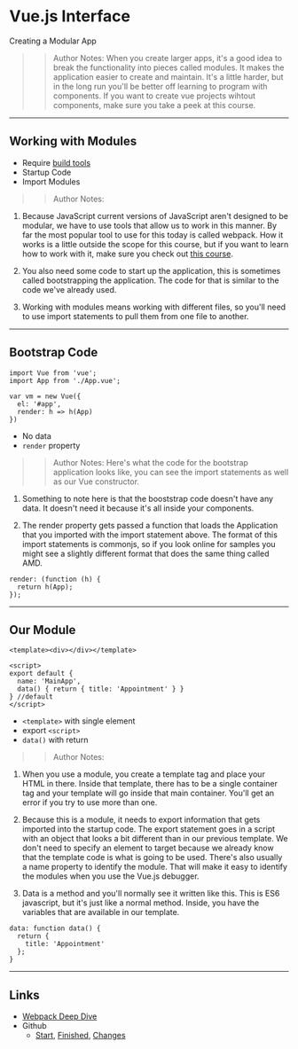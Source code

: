 <!-- .slide: data-state="title" -->
# Vue.js Interface
Creating a Modular App

>> Author Notes: When you create larger apps, it's a good idea to break the functionality into pieces called modules. It makes the application easier to create and maintain. It's a little harder, but in the long run you'll be better off learning to program with components. If you want to create vue projects wihtout components, make sure you take a peek at this course.

---

## Working with Modules

- Require [build tools](https://www.linkedin.com/learning/webpack-deep-dive)
- Startup Code
- Import Modules

>> Author Notes:

1. Because JavaScript current versions of JavaScript aren't designed to be modular, we have to use tools that allow us to work in this manner. By far the most popular tool to use for this today is called webpack. How it works is a little outside the scope for this course, but if you want to learn how to work with it, make sure you check out [this course](https://www.linkedin.com/learning/webpack-deep-dive).

1. You also need some code to start up the application, this is sometimes called bootstrapping the application. The code for that is similar to the code we've already used.

1. Working with modules means working with different files, so you'll need to use import statements to pull them from one file to another.

---
## Bootstrap Code

```
import Vue from 'vue';
import App from './App.vue';

var vm = new Vue({
  el: '#app',
  render: h => h(App)
})
```
<!-- .element: class="fragment" contenteditable="true" style="width: 50%;" -->

- No data
- `render` property

>> Author Notes:
Here's what the code for the bootstrap application looks like, you can see the import statements as well as our Vue constructor.

1. Something to note here is that the booststrap code doesn't have any data. It doesn't need it because it's all inside your components.

1. The render property gets passed a function that loads the Application that you imported with the import statement above. The format of this import statements is commonjs, so if you look online for samples you might see a slightly different format that does the same thing called AMD.

```
render: (function (h) {
  return h(App);
});
```

---
## Our Module

```
<template><div></div></template>

<script>
export default {
  name: 'MainApp',
  data() { return { title: 'Appointment' } }
} //default
</script>
```
<!-- .element: class="fragment" contenteditable="true" style="width: 70%;" -->

- `<template>` with single element
- export `<script>`
- `data()` with return

>> Author Notes:
1. When you use a module, you create a template tag and place your HTML in there. Inside that template, there has to be a single container tag and your template will go inside that main container. You'll get an error if you try to use more than one.

1. Because this is a module, it needs to export information that gets imported into the startup code. The export statement goes in a script with an object that looks a bit different than in our previous template. We don't need to specify an element to target because we already know that the template code is what is going to be used. There's also usually a name property to identify the module. That will make it easy to identify the modules when you use the Vue.js debugger.

1. Data is a method and you'll normally see it written like this. This is ES6 javascript, but it's just like a normal method. Inside, you have the variables that are available in our template.

```
data: function data() {
  return {
    title: 'Appointment'
  };
}
```

---

## Links
- [Webpack Deep Dive](https://www.linkedin.com/learning/webpack-deep-dive)
- Github
  - [Start](https://github.com/planetoftheweb/vueinterface/tree/02_02b), [Finished](https://github.com/planetoftheweb/vueinterface/tree/02_02e), [Changes](https://github.com/planetoftheweb/vueinterface/compare/02_01e...02_02e)
